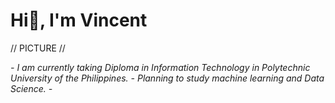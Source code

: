 # <b>Hi👋, I'm Vincent </b>

// PICTURE //

<i>
- I am currently taking Diploma in Information Technology in Polytechnic University of the Philippines.
- Planning to study machine learning and Data Science.
- 
</i>
